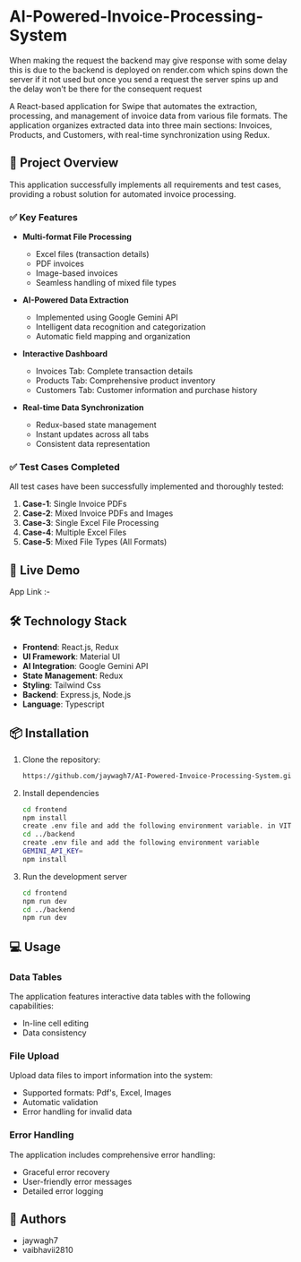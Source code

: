 # AI-Powered-Invoice-Processing-System

When making the request the backend may give response with some delay this is due to the backend is deployed on render.com which spins down the server if it not used but once you send a request the server spins up and the delay won't be there for the consequent request

A React-based application for Swipe that automates the extraction, processing, and management of invoice data from various file formats. The application organizes extracted data into three main sections: Invoices, Products, and Customers, with real-time synchronization using Redux.

## 🎯 Project Overview

This application successfully implements all requirements and test cases, providing a robust solution for automated invoice processing.

### ✅ Key Features

- **Multi-format File Processing**
  - Excel files (transaction details)
  - PDF invoices
  - Image-based invoices
  - Seamless handling of mixed file types

- **AI-Powered Data Extraction**
  - Implemented using Google Gemini API
  - Intelligent data recognition and categorization
  - Automatic field mapping and organization

- **Interactive Dashboard**
  - Invoices Tab: Complete transaction details
  - Products Tab: Comprehensive product inventory
  - Customers Tab: Customer information and purchase history

- **Real-time Data Synchronization**
  - Redux-based state management
  - Instant updates across all tabs
  - Consistent data representation

### ✅ Test Cases Completed

All test cases have been successfully implemented and thoroughly tested:

1. **Case-1**: Single Invoice PDFs
2. **Case-2**: Mixed Invoice PDFs and Images
3. **Case-3**: Single Excel File Processing
4. **Case-4**: Multiple Excel Files
5. **Case-5**: Mixed File Types (All Formats)

## 🚀 Live Demo

App Link :- 
<br />


<!-- TODO: Add live demo link -->

## 🛠️ Technology Stack

- **Frontend**: React.js, Redux
- **UI Framework**: Material UI
- **AI Integration**: Google Gemini API
- **State Management**: Redux
- **Styling**: Tailwind Css
- **Backend**: Express.js, Node.js
- **Language**: Typescript

## 📦 Installation

1. Clone the repository:
   ```bash
   https://github.com/jaywagh7/AI-Powered-Invoice-Processing-System.git
   ```

2. Install dependencies
   ```bash
   cd frontend
   npm install
   create .env file and add the following environment variable. in VITE_API_URL add link of the hosted backend
   cd ../backend
   create .env file and add the following environment variable
   GEMINI_API_KEY=
   npm install
   ```

3. Run the development server
   ```bash
   cd frontend
   npm run dev
   cd ../backend
   npm run dev
   ```

## 💻 Usage

### Data Tables
The application features interactive data tables with the following capabilities:
- In-line cell editing
- Data consistency

### File Upload
Upload data files to import information into the system:
- Supported formats: Pdf's, Excel, Images
- Automatic validation
- Error handling for invalid data

### Error Handling
The application includes comprehensive error handling:
- Graceful error recovery
- User-friendly error messages
- Detailed error logging

## 👥 Authors

- jaywagh7
- vaibhavii2810


